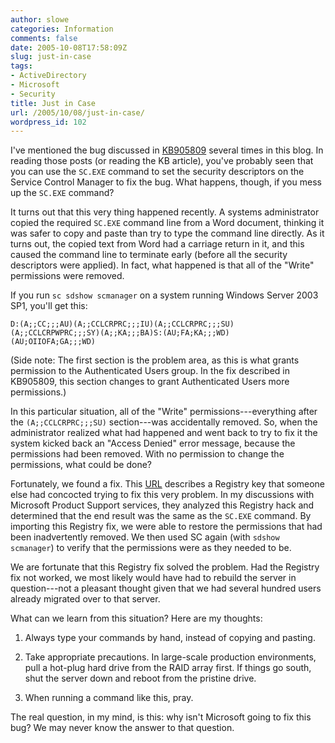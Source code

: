 ```yaml
---
author: slowe
categories: Information
comments: false
date: 2005-10-08T17:58:09Z
slug: just-in-case
tags:
- ActiveDirectory
- Microsoft
- Security
title: Just in Case
url: /2005/10/08/just-in-case/
wordpress_id: 102
---
```


I've mentioned the bug discussed in [KB905809](http://support.microsoft.com/default.aspx?scid=kb;en-us;905809) several times in this blog. In reading those posts (or reading the KB article), you've probably seen that you can use the `SC.EXE` command to set the security descriptors on the Service Control Manager to fix the bug. What happens, though, if you mess up the `SC.EXE` command?

It turns out that this very thing happened recently. A systems administrator copied the required `SC.EXE` command line from a Word document, thinking it was safer to copy and paste than try to type the command line directly. As it turns out, the copied text from Word had a carriage return in it, and this caused the command line to terminate early (before all the security descriptors were applied). In fact, what happened is that all of the "Write" permissions were removed.

If you run `sc sdshow scmanager` on a system running Windows Server 2003 SP1, you'll get this:

`D:(A;;CC;;;AU)(A;;CCLCRPRC;;;IU)(A;;CCLCRPRC;;;SU)`  
`(A;;CCLCRPWPRC;;;SY)(A;;KA;;;BA)S:(AU;FA;KA;;;WD)`  
`(AU;OIIOFA;GA;;;WD)`

(Side note: The first section is the problem area, as this is what grants permission to the Authenticated Users group.  In the fix described in KB905809, this section changes to grant Authenticated Users more permissions.)

In this particular situation, all of the "Write" permissions---everything after the `(A;;CCLCRPRC;;;SU)` section---was accidentally removed. So, when the administrator realized what had happened and went back to try to fix it the system kicked back an "Access Denied" error message, because the permissions had been removed. With no permission to change the permissions, what could be done?

Fortunately, we found a fix. This [URL](http://www.exchangeserveradmin.org/ftopic24842_Could_NOT_change_mail_address_after_windows_server_2003_sp1.html) describes a Registry key that someone else had concocted trying to fix this very problem. In my discussions with Microsoft Product Support services, they analyzed this Registry hack and determined that the end result was the same as the `SC.EXE` command. By importing this Registry fix, we were able to restore the permissions that had been inadvertently removed. We then used SC again (with `sdshow scmanager`) to verify that the permissions were as they needed to be.

We are fortunate that this Registry fix solved the problem. Had the Registry fix not worked, we most likely would have had to rebuild the server in question---not a pleasant thought given that we had several hundred users already migrated over to that server.

What can we learn from this situation? Here are my thoughts:

1. Always type your commands by hand, instead of copying and pasting.

2. Take appropriate precautions. In large-scale production environments, pull a hot-plug hard drive from the RAID array first. If things go south, shut the server down and reboot from the pristine drive.

3. When running a command like this, pray.

The real question, in my mind, is this: why isn't Microsoft going to fix this bug? We may never know the answer to that question.
